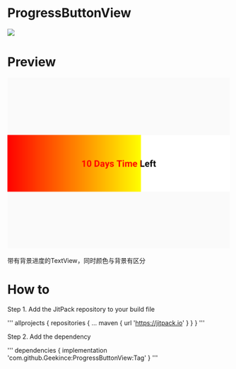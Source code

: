 # ProgressButtonView

[![](https://jitpack.io/v/Geekince/ProgressButtonView.svg)](https://jitpack.io/#Geekince/ProgressButtonView)

# Preview

![sharing](https://github.com/Geekince/ProgressButtonView/blob/master/art/screenshot.png)

带有背景进度的TextView，同时颜色与背景有区分

# How to

Step 1. Add the JitPack repository to your build file

'''
allprojects {
		repositories {
			...
			maven { url 'https://jitpack.io' }
		}
	}
'''
  
  Step 2. Add the dependency
  
'''
  dependencies {
	        implementation 'com.github.Geekince:ProgressButtonView:Tag'
	}
'''

